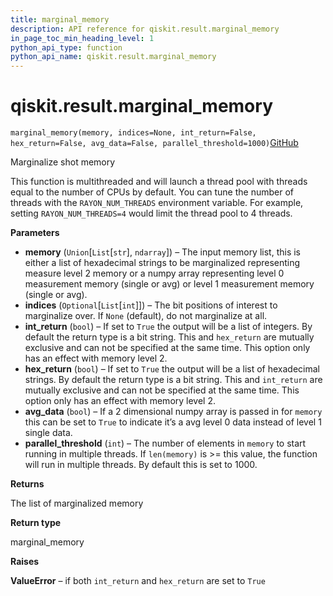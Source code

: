 ```yaml
---
title: marginal_memory
description: API reference for qiskit.result.marginal_memory
in_page_toc_min_heading_level: 1
python_api_type: function
python_api_name: qiskit.result.marginal_memory
---
```


# qiskit.result.marginal\_memory

<span id="qiskit.result.marginal_memory" />

`marginal_memory(memory, indices=None, int_return=False, hex_return=False, avg_data=False, parallel_threshold=1000)`[GitHub](https://github.com/qiskit/qiskit/tree/stable/0.20/qiskit/result/utils.py "view source code")

Marginalize shot memory

This function is multithreaded and will launch a thread pool with threads equal to the number of CPUs by default. You can tune the number of threads with the `RAYON_NUM_THREADS` environment variable. For example, setting `RAYON_NUM_THREADS=4` would limit the thread pool to 4 threads.

**Parameters**

*   **memory** (`Union`\[`List`\[`str`], `ndarray`]) – The input memory list, this is either a list of hexadecimal strings to be marginalized representing measure level 2 memory or a numpy array representing level 0 measurement memory (single or avg) or level 1 measurement memory (single or avg).
*   **indices** (`Optional`\[`List`\[`int`]]) – The bit positions of interest to marginalize over. If `None` (default), do not marginalize at all.
*   **int\_return** (`bool`) – If set to `True` the output will be a list of integers. By default the return type is a bit string. This and `hex_return` are mutually exclusive and can not be specified at the same time. This option only has an effect with memory level 2.
*   **hex\_return** (`bool`) – If set to `True` the output will be a list of hexadecimal strings. By default the return type is a bit string. This and `int_return` are mutually exclusive and can not be specified at the same time. This option only has an effect with memory level 2.
*   **avg\_data** (`bool`) – If a 2 dimensional numpy array is passed in for `memory` this can be set to `True` to indicate it’s a avg level 0 data instead of level 1 single data.
*   **parallel\_threshold** (`int`) – The number of elements in `memory` to start running in multiple threads. If `len(memory)` is >= this value, the function will run in multiple threads. By default this is set to 1000.

**Returns**

The list of marginalized memory

**Return type**

marginal\_memory

**Raises**

**ValueError** – if both `int_return` and `hex_return` are set to `True`

